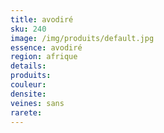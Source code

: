 ```yaml
---
title: avodiré
sku: 240
image: /img/produits/default.jpg
essence: avodiré
region: afrique
details: 
produits:
couleur: 
densite: 
veines: sans
rarete: 
---
```

